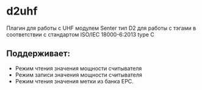 # d2uhf

Плагин для работы с UHF модулем Senter тип D2 для работы с тэгами в соответствии с стандартом ISO/IEC 18000-6:2013 type C

## Поддерживает:
- Режим чтения значения мощности считывателя
- Режим записи значения мощности считывателя
- Режим чтения значения метки из банка EPC.

